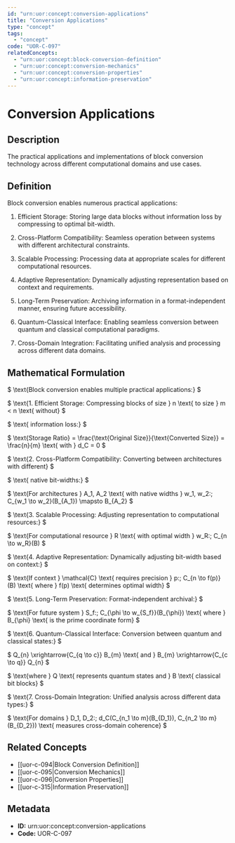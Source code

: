 ```yaml
---
id: "urn:uor:concept:conversion-applications"
title: "Conversion Applications"
type: "concept"
tags:
  - "concept"
code: "UOR-C-097"
relatedConcepts:
  - "urn:uor:concept:block-conversion-definition"
  - "urn:uor:concept:conversion-mechanics"
  - "urn:uor:concept:conversion-properties"
  - "urn:uor:concept:information-preservation"
---
```


# Conversion Applications

## Description

The practical applications and implementations of block conversion technology across different computational domains and use cases.

## Definition

Block conversion enables numerous practical applications:

1. Efficient Storage: Storing large data blocks without information loss by compressing to optimal bit-width.

2. Cross-Platform Compatibility: Seamless operation between systems with different architectural constraints.

3. Scalable Processing: Processing data at appropriate scales for different computational resources.

4. Adaptive Representation: Dynamically adjusting representation based on context and requirements.

5. Long-Term Preservation: Archiving information in a format-independent manner, ensuring future accessibility.

6. Quantum-Classical Interface: Enabling seamless conversion between quantum and classical computational paradigms.

7. Cross-Domain Integration: Facilitating unified analysis and processing across different data domains.

## Mathematical Formulation

$
\text{Block conversion enables multiple practical applications:}
$

$
\text{1. Efficient Storage: Compressing blocks of size } n \text{ to size } m < n \text{ without}
$

$
\text{   information loss:}
$

$
\text{Storage Ratio} = \frac{\text{Original Size}}{\text{Converted Size}} = \frac{n}{m} \text{ with } d_C = 0
$

$
\text{2. Cross-Platform Compatibility: Converting between architectures with different}
$

$
\text{   native bit-widths:}
$

$
\text{For architectures } A_1, A_2 \text{ with native widths } w_1, w_2:\; C_{w_1 \to w_2}(B_{A_1}) \mapsto B_{A_2}
$

$
\text{3. Scalable Processing: Adjusting representation to computational resources:}
$

$
\text{For computational resource } R \text{ with optimal width } w_R:\; C_{n \to w_R}(B)
$

$
\text{4. Adaptive Representation: Dynamically adjusting bit-width based on context:}
$

$
\text{If context } \mathcal{C} \text{ requires precision } p:\; C_{n \to f(p)}(B) \text{ where } f(p) \text{ determines optimal width}
$

$
\text{5. Long-Term Preservation: Format-independent archival:}
$

$
\text{For future system } S_f:\; C_{\phi \to w_{S_f}}(B_{\phi}) \text{ where } B_{\phi} \text{ is the prime coordinate form}
$

$
\text{6. Quantum-Classical Interface: Conversion between quantum and classical states:}
$

$
Q_{n} \xrightarrow{C_{q \to c}} B_{m} \text{ and } B_{m} \xrightarrow{C_{c \to q}} Q_{n}
$

$
\text{where } Q \text{ represents quantum states and } B \text{ classical bit blocks}
$

$
\text{7. Cross-Domain Integration: Unified analysis across different data types:}
$

$
\text{For domains } D_1, D_2:\; d_C(C_{n_1 \to m}(B_{D_1}), C_{n_2 \to m}(B_{D_2})) \text{ measures cross-domain coherence}
$

## Related Concepts

- [[uor-c-094|Block Conversion Definition]]
- [[uor-c-095|Conversion Mechanics]]
- [[uor-c-096|Conversion Properties]]
- [[uor-c-315|Information Preservation]]

## Metadata

- **ID:** urn:uor:concept:conversion-applications
- **Code:** UOR-C-097
